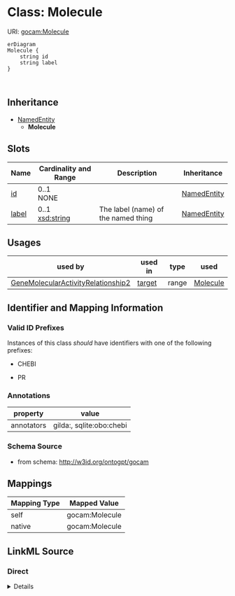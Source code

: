 # Class: Molecule



URI: [gocam:Molecule](http://w3id.org/ontogpt/gocam/Molecule)


```mermaid
erDiagram
Molecule {
    string id  
    string label  
}



```




## Inheritance
* [NamedEntity](NamedEntity.md)
    * **Molecule**



## Slots

| Name | Cardinality and Range | Description | Inheritance |
| ---  | --- | --- | --- |
| [id](id.md) | 0..1 <br/> NONE |  | [NamedEntity](NamedEntity.md) |
| [label](label.md) | 0..1 <br/> [xsd:string](xsd:string) | The label (name) of the named thing | [NamedEntity](NamedEntity.md) |





## Usages

| used by | used in | type | used |
| ---  | --- | --- | --- |
| [GeneMolecularActivityRelationship2](GeneMolecularActivityRelationship2.md) | [target](target.md) | range | [Molecule](Molecule.md) |






## Identifier and Mapping Information


### Valid ID Prefixes

Instances of this class *should* have identifiers with one of the following prefixes:

* CHEBI

* PR






### Annotations

| property | value |
| --- | --- |
| annotators | gilda:, sqlite:obo:chebi |



### Schema Source


* from schema: http://w3id.org/ontogpt/gocam





## Mappings

| Mapping Type | Mapped Value |
| ---  | ---  |
| self | gocam:Molecule |
| native | gocam:Molecule |


## LinkML Source

<!-- TODO: investigate https://stackoverflow.com/questions/37606292/how-to-create-tabbed-code-blocks-in-mkdocs-or-sphinx -->

### Direct

<details>
```yaml
name: Molecule
id_prefixes:
- CHEBI
- PR
annotations:
  annotators:
    tag: annotators
    value: gilda:, sqlite:obo:chebi
from_schema: http://w3id.org/ontogpt/gocam
rank: 1000
is_a: NamedEntity

```
</details>

### Induced

<details>
```yaml
name: Molecule
id_prefixes:
- CHEBI
- PR
annotations:
  annotators:
    tag: annotators
    value: gilda:, sqlite:obo:chebi
from_schema: http://w3id.org/ontogpt/gocam
rank: 1000
is_a: NamedEntity
attributes:
  id:
    name: id
    annotations:
      prompt.skip:
        tag: prompt.skip
        value: 'true'
    description: A unique identifier for the named entity
    comments:
    - this is populated during the grounding and normalization step
    from_schema: http://w3id.org/ontogpt/core
    rank: 1000
    identifier: true
    alias: id
    owner: Molecule
    domain_of:
    - NamedEntity
    - Publication
    range: string
  label:
    name: label
    description: The label (name) of the named thing
    from_schema: http://w3id.org/ontogpt/core
    aliases:
    - name
    rank: 1000
    alias: label
    owner: Molecule
    domain_of:
    - NamedEntity
    range: string

```
</details>